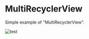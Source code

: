 # MultiRecyclerView
Simple example of "MultiRecyclerView".

![test](https://i.imgur.com/Ho8ohYc.gif)

